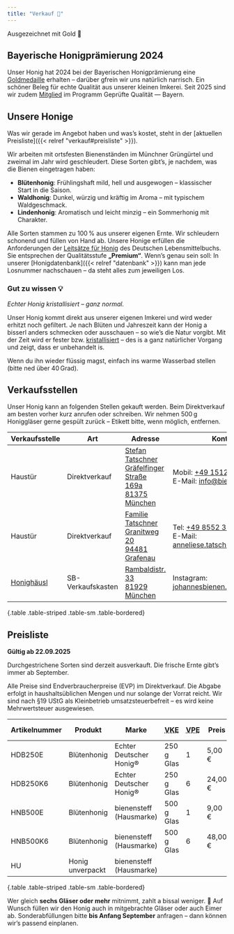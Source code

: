 ```yaml
---
title: "Verkauf 🍯"
---
```


<div class="card mb-4">
    <div class="card-header">
        Ausgezeichnet mit Gold 🥇
    </div>
    <div class="card-body">
        <h2 class="card-title h5">
            Bayerische Honigprämierung 2024
        </h2>
        <p class="card-text">
            Unser Honig hat 2024 bei der Bayerischen Honigprämierung eine <a href="/auszeichnungen/2024-11-03-honigpraemierung.pdf">Goldmedaille</a> erhalten – darüber gfrein wir uns natürlich narrisch.
            Ein schöner Beleg für echte Qualität aus unserer kleinen Imkerei.
            Seit 2025 sind wir zudem <a href="/zertifikate/20250523-gq-zertifikat.pdf">Mitglied</a> im Programm Geprüfte Qualität — Bayern.
        </p>
    </div>
</div>

## Unsere Honige

Was wir gerade im Angebot haben und was’s kostet, steht in der [aktuellen Preisliste]({{< relref "verkauf#preisliste" >}}).

Wir arbeiten mit ortsfesten Bienenständen im Münchner Grüngürtel und zweimal im Jahr wird geschleudert.
Diese Sorten gibt’s, je nachdem, was die Bienen eingetragen haben:

- **Blütenhonig**: Frühlingshaft mild, hell und ausgewogen – klassischer Start in die Saison.
- **Waldhonig**: Dunkel, würzig und kräftig im Aroma – mit typischem Waldgeschmack.
- **Lindenhonig**: Aromatisch und leicht minzig – ein Sommerhonig mit Charakter.

Alle Sorten stammen zu 100 % aus unserer eigenen Ernte.
Wir schleudern schonend und füllen von Hand ab.
Unsere Honige erfüllen die Anforderungen der [Leitsätze für Honig](https://www.bmel.de/SharedDocs/Downloads/DE/_Ernaehrung/Lebensmittel-Kennzeichnung/LeitsaetzeHonig.html) des Deutschen Lebensmittelbuchs.
Sie entsprechen der Qualitätsstufe **„Premium“**.
Wenn’s genau sein soll: In unserer [Honigdatenbank]({{< relref "datenbank" >}}) kann man jede Losnummer nachschauen – da steht alles zum jeweiligen Los.

### Gut zu wissen 💡

*Echter Honig kristallisiert – ganz normal.*

Unser Honig kommt direkt aus unserer eigenen Imkerei und wird weder erhitzt noch gefiltert.
Je nach Blüten und Jahreszeit kann der Honig a bisserl anders schmecken oder ausschauen – so wie’s die Natur vorgibt.
Mit der Zeit wird er fester bzw. [kristallisiert](https://bienen.info/honig-kristallisiert-biologin-klaert-auf/) – des is a ganz natürlicher Vorgang und zeigt, dass er unbehandelt is.

Wenn du ihn wieder flüssig magst, einfach ins warme Wasserbad stellen (bitte ned über 40 Grad).

## Verkaufsstellen

Unser Honig kann an folgenden Stellen gekauft werden.
Beim Direktverkauf am besten vorher kurz anrufen oder schreiben.
Wir nehmen 500 g Honiggläser gerne gespült zurück – Etikett bitte, wenn möglich, entfernen.

| Verkaufsstelle  | Art  | Adresse | Kontakt |
|-----------------|------|---------| ------- |
| Haustür | Direktverkauf | [Stefan Tatschner<br>Gräfelfinger Straße 169a<br>81375 München](https://maps.app.goo.gl/CxwePVnqYxZf5y3k8) | Mobil: <a href="tel:+4915124096409">+49 1512 4096409</a><br>E-Mail: info@bienensteff.de |
| Haustür | Direktverkauf | [Familie Tatschner<br>Granitweg 20<br>94481 Grafenau](https://maps.app.goo.gl/jTKsPPaF4Zm2bUPV6) | Tel: <a href="tel:+4985523391">+49 8552 3391</a><br>E-Mail: anneliese.tatschner@gmail.com |
| [Honighäusl](http://honey.floriankreuzer.de/verkaufsstellen/) | SB-Verkaufskasten | [Rambaldistr. 33<br>81929 München](https://maps.app.goo.gl/V2AfBJat9t6mBJ1J7) | Instagram: [johannesbienen.muenchen](https://www.instagram.com/johannesbienen.muenchen/) |
{.table .table-striped .table-sm .table-bordered}

## Preisliste

**Gültig ab 22.09.2025**

Durchgestrichene Sorten sind derzeit ausverkauft.
Die frische Ernte gibt’s immer ab September.

Alle Preise sind Endverbraucherpreise (EVP) im Direktverkauf.
Die Abgabe erfolgt in haushaltsüblichen Mengen und nur solange der Vorrat reicht.
Wir sind nach §19 UStG als Kleinbetrieb umsatzsteuerbefreit – es wird keine Mehrwertsteuer ausgewiesen.

| Artikelnummer | Produkt | Marke | <acronym title="Verkaufseinheit">VKE</acronym> | <acronym title="Verpackungseinheit">VPE</acronym> | Preis | Preis / kg |
|----------|-------------|----------------| -- | -- | -- | -- |
| HDB250E | Blütenhonig | Echter Deutscher Honig® | 250 g Glas | 1 | 5,00 € | 20,00 € |
| HDB250K6 | Blütenhonig | Echter Deutscher Honig® | 250 g Glas | 6 | 24,00 € | 16,00 € |
| HNB500E | Blütenhonig | bienensteff (Hausmarke) | 500 g Glas | 1 | 9,00 € | 18,00 € |
| HNB500K6 | Blütenhonig | bienensteff (Hausmarke) | 500 g Glas | 6 | 48,00 € | 16,00 € |
| HU | Honig unverpackt | bienensteff (Hausmarke)| | | | 14,00 € |
{.table .table-striped .table-sm .table-bordered}

Wer gleich **sechs Gläser oder mehr** mitnimmt, zahlt a bissal weniger. 🙂
Auf Wunsch füllen wir den Honig auch in mitgebrachte Gläser oder auch Eimer ab.
Sonderabfüllungen bitte **bis Anfang September** anfragen – dann können wir’s passend einplanen.
